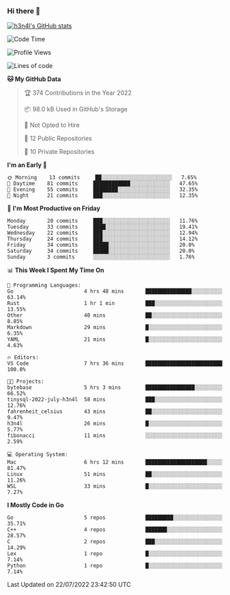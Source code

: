 ### Hi there 👋

[![h3n4l's GitHub stats](https://github-readme-stats.vercel.app/api?username=h3n4l&count_private=true&show_icons=true&theme=radical)](https://github.com/h3n4l/github-readme-stats)

<!--START_SECTION:waka-->
![Code Time](http://img.shields.io/badge/Code%20Time-500%20hrs%2043%20mins-blue)

![Profile Views](http://img.shields.io/badge/Profile%20Views-90-blue)

![Lines of code](https://img.shields.io/badge/From%20Hello%20World%20I%27ve%20Written-39%20Thousand%20lines%20of%20code-blue)

**🐱 My GitHub Data** 

> 🏆 374 Contributions in the Year 2022
 > 
> 📦 98.0 kB Used in GitHub's Storage 
 > 
> 🚫 Not Opted to Hire
 > 
> 📜 12 Public Repositories 
 > 
> 🔑 10 Private Repositories  
 > 
**I'm an Early 🐤** 

```text
🌞 Morning    13 commits     ██░░░░░░░░░░░░░░░░░░░░░░░   7.65% 
🌆 Daytime    81 commits     ████████████░░░░░░░░░░░░░   47.65% 
🌃 Evening    55 commits     ████████░░░░░░░░░░░░░░░░░   32.35% 
🌙 Night      21 commits     ███░░░░░░░░░░░░░░░░░░░░░░   12.35%

```
📅 **I'm Most Productive on Friday** 

```text
Monday       20 commits     ███░░░░░░░░░░░░░░░░░░░░░░   11.76% 
Tuesday      33 commits     ████░░░░░░░░░░░░░░░░░░░░░   19.41% 
Wednesday    22 commits     ███░░░░░░░░░░░░░░░░░░░░░░   12.94% 
Thursday     24 commits     ███░░░░░░░░░░░░░░░░░░░░░░   14.12% 
Friday       34 commits     █████░░░░░░░░░░░░░░░░░░░░   20.0% 
Saturday     34 commits     █████░░░░░░░░░░░░░░░░░░░░   20.0% 
Sunday       3 commits      ░░░░░░░░░░░░░░░░░░░░░░░░░   1.76%

```


📊 **This Week I Spent My Time On** 

```text
💬 Programming Languages: 
Go                       4 hrs 48 mins       ███████████████░░░░░░░░░░   63.14% 
Rust                     1 hr 1 min          ███░░░░░░░░░░░░░░░░░░░░░░   13.55% 
Other                    40 mins             ██░░░░░░░░░░░░░░░░░░░░░░░   8.85% 
Markdown                 29 mins             █░░░░░░░░░░░░░░░░░░░░░░░░   6.35% 
YAML                     21 mins             █░░░░░░░░░░░░░░░░░░░░░░░░   4.63%

🔥 Editors: 
VS Code                  7 hrs 36 mins       █████████████████████████   100.0%

🐱‍💻 Projects: 
bytebase                 5 hrs 3 mins        ████████████████░░░░░░░░░   66.52% 
tinysql-2022-july-h3n4l  58 mins             ███░░░░░░░░░░░░░░░░░░░░░░   12.76% 
fahrenheit_celsius       43 mins             ██░░░░░░░░░░░░░░░░░░░░░░░   9.47% 
h3n4l                    26 mins             █░░░░░░░░░░░░░░░░░░░░░░░░   5.77% 
fibonacci                11 mins             ░░░░░░░░░░░░░░░░░░░░░░░░░   2.59%

💻 Operating System: 
Mac                      6 hrs 12 mins       ████████████████████░░░░░   81.47% 
Linux                    51 mins             ██░░░░░░░░░░░░░░░░░░░░░░░   11.26% 
WSL                      33 mins             █░░░░░░░░░░░░░░░░░░░░░░░░   7.27%

```

**I Mostly Code in Go** 

```text
Go                       5 repos             █████████░░░░░░░░░░░░░░░░   35.71% 
C++                      4 repos             ███████░░░░░░░░░░░░░░░░░░   28.57% 
C                        2 repos             ███░░░░░░░░░░░░░░░░░░░░░░   14.29% 
Lex                      1 repo              █░░░░░░░░░░░░░░░░░░░░░░░░   7.14% 
Python                   1 repo              █░░░░░░░░░░░░░░░░░░░░░░░░   7.14%

```



 Last Updated on 22/07/2022 23:42:50 UTC
<!--END_SECTION:waka-->

